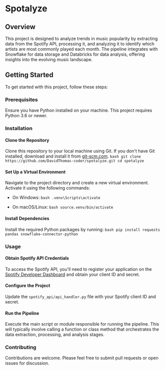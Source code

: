 # Spotalyze

## Overview

This project is designed to analyze trends in music popularity by extracting data from the Spotify API, processing it, and analyzing it to identify which artists are most commonly played each month. The pipeline integrates with Snowflake for data storage and Databricks for data analysis, offering insights into the evolving music landscape.

## Getting Started

To get started with this project, follow these steps:

### Prerequisites

Ensure you have Python installed on your machine. This project requires Python 3.6 or newer.

### Installation

#### Clone the Repository

Clone this repository to your local machine using Git. If you don't have Git installed, download and install it from [git-scm.com](https://git-scm.com/).
```bash git clone https://github.com/DavidThomas-coder/spotalyze.git cd spotalyze```


#### Set Up a Virtual Environment

Navigate to the project directory and create a new virtual environment. Activate it using the following commands:

- On Windows:
```bash .venv\Scripts\activate```

- On macOS/Linux:
```bash source.venv/bin/activate```


#### Install Dependencies

Install the required Python packages by running:
```bash pip install requests pandas snowflake-connector-python```


### Usage

#### Obtain Spotify API Credentials

To access the Spotify API, you'll need to register your application on the [Spotify Developer Dashboard](https://developer.spotify.com/dashboard/applications) and obtain your client ID and secret.

#### Configure the Project

Update the `spotify_api/api_handler.py` file with your Spotify client ID and secret.

#### Run the Pipeline

Execute the main script or module responsible for running the pipeline. This will typically involve calling a function or class method that orchestrates the data extraction, processing, and analysis stages.

### Contributing

Contributions are welcome. Please feel free to submit pull requests or open issues for discussion.


